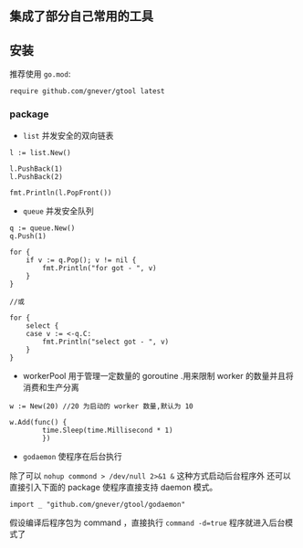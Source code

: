 
## 集成了部分自己常用的工具


## 安装

推荐使用 `go.mod`:
```
require github.com/gnever/gtool latest
```

### package 

* `list` 并发安全的双向链表 

```
l := list.New()

l.PushBack(1)
l.PushBack(2)

fmt.Println(l.PopFront())

```

* `queue` 并发安全队列

```
q := queue.New()
q.Push(1)

for {
    if v := q.Pop(); v != nil {
        fmt.Println("for got - ", v)
    }
}

//或

for {
    select {
    case v := <-q.C:
        fmt.Println("select got - ", v)
    }
}

```

* workerPool 用于管理一定数量的 goroutine .用来限制 worker 的数量并且将消费和生产分离

```
w := New(20) //20 为启动的 worker 数量,默认为 10 

w.Add(func() {
        time.Sleep(time.Millisecond * 1)
        })

```

* `godaemon` 使程序在后台执行

除了可以 ``` nohup commond > /dev/null 2>&1 & ``` 这种方式启动后台程序外
还可以直接引入下面的 package 使程序直接支持 daemon 模式。

	
```
import _ "github.com/gnever/gtool/godaemon"
```

假设编译后程序包为 command ，直接执行 ``` command -d=true ``` 程序就进入后台模式了
